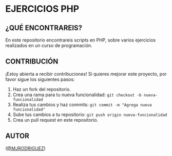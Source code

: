 # EJERCICIOS PHP

## ¿QUÉ ENCONTRAREIS?
En este repositorio encontrareis scripts en PHP, sobre varios ejercicios realizados en un curso de programación.

## CONTRIBUCIÓN
¡Estoy abierta a recibir contribuciones! Si quieres mejorar este proyecto, por favor sigue los siguientes pasos:
1. Haz un fork del repositorio.
2. Crea una rama para tu nueva funcionalidad: `git checkout -b nueva-funcionalidad`
3. Realiza tus cambios y haz commits: `git commit -m "Agrega nueva funcionalidad"`
4. Sube tus cambios a tu repositorio: `git push origin nueva-funcionalidad`
5. Crea un pull request en este repositorio.

## AUTOR
([@MJRODRIGUEZ](https://github.com/mjrodriu))

